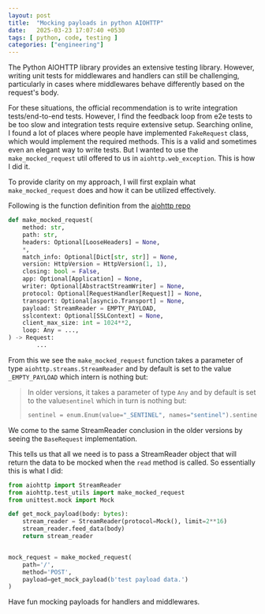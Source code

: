 ```yaml
---
layout: post
title:  "Mocking payloads in python AIOHTTP"
date:   2025-03-23 17:07:40 +0530
tags: [ python, code, testing ]
categories: ["engineering"]
---
```


The Python AIOHTTP library provides an extensive testing library. However, writing unit tests for middlewares and 
handlers can still be challenging, particularly in cases where middlewares behave differently based on the request's 
body.

For these situations, the official recommendation is to write integration tests/end-to-end tests. However, I find the 
feedback loop from e2e tests to be too slow and integration tests require extensive setup. Searching online, I found a 
lot of places where people have implemented `FakeRequest` class, which would implement the required methods. This is a 
valid and sometimes even an elegant way to write tests. But I wanted to use the 
`make_mocked_request` util offered to us in `aiohttp.web_exception`. This is how I did it.

To provide clarity on my approach, I will first explain what `make_mocked_request` does and how it can be utilized 
effectively.

Following is the function definition from the [aiohttp repo][aio-http-repo]

```python
def make_mocked_request(
    method: str,
    path: str,
    headers: Optional[LooseHeaders] = None,
    *,
    match_info: Optional[Dict[str, str]] = None,
    version: HttpVersion = HttpVersion(1, 1),
    closing: bool = False,
    app: Optional[Application] = None,
    writer: Optional[AbstractStreamWriter] = None,
    protocol: Optional[RequestHandler[Request]] = None,
    transport: Optional[asyncio.Transport] = None,
    payload: StreamReader = EMPTY_PAYLOAD,
    sslcontext: Optional[SSLContext] = None,
    client_max_size: int = 1024**2,
    loop: Any = ...,
) -> Request:
        ...
```

From this we see the `make_mocked_request` function takes a parameter of type `aiohttp.streams.StreamReader` and by default is set to the value 
`_EMPTY_PAYLOAD` which intern is nothing but:

> In older versions, it takes a parameter of type `Any` and by default is set to the value`sentinel` which in turn is nothing but:
> ```python 
> sentinel = enum.Enum(value="_SENTINEL", names="sentinel").sentinel
> ```
We come to the same StreamReader conclusion in the older versions by seeing the `BaseRequest` implementation. 

This tells us that all we need is to pass a StreamReader object that will return the data to be mocked when the `read` 
method is called. So essentially this is what I did:

```python
from aiohttp import StreamReader
from aiohttp.test_utils import make_mocked_request
from unittest.mock import Mock

def get_mock_payload(body: bytes):
    stream_reader = StreamReader(protocol=Mock(), limit=2**16)
    stream_reader.feed_data(body)
    return stream_reader


mock_request = make_mocked_request(
    path='/',
    method='POST',
    payload=get_mock_payload(b'test payload data.')
)
```

Have fun mocking payloads for handlers and middlewares.



[aio-http-repo]: https://github.com/aio-libs/aiohttp/blob/b6f34d4b27ffc45c138bdba428f6e1a5cf9367e4/aiohttp/test_utils.py#L609C1-L625C14

